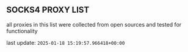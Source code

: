 ## SOCKS4 PROXY LIST

all proxies in this list were collected from open sources and tested for functionality

last update: `2025-01-18 15:19:57.966418+00:00`